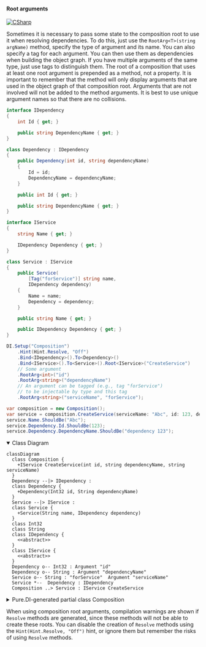 #### Root arguments

[![CSharp](https://img.shields.io/badge/C%23-code-blue.svg)](../tests/Pure.DI.UsageTests/Basics/RootArgumentsScenario.cs)

Sometimes it is necessary to pass some state to the composition root to use it when resolving dependencies. To do this, just use the `RootArg<T>(string argName)` method, specify the type of argument and its name. You can also specify a tag for each argument. You can then use them as dependencies when building the object graph. If you have multiple arguments of the same type, just use tags to distinguish them. The root of a composition that uses at least one root argument is prepended as a method, not a property. It is important to remember that the method will only display arguments that are used in the object graph of that composition root. Arguments that are not involved will not be added to the method arguments. It is best to use unique argument names so that there are no collisions.

```c#
interface IDependency
{
    int Id { get; }

    public string DependencyName { get; }
}

class Dependency : IDependency
{
    public Dependency(int id, string dependencyName)
    {
        Id = id;
        DependencyName = dependencyName;
    }

    public int Id { get; }

    public string DependencyName { get; }
}

interface IService
{
    string Name { get; }

    IDependency Dependency { get; }
}

class Service : IService
{
    public Service(
        [Tag("forService")] string name,
        IDependency dependency)
    {
        Name = name;
        Dependency = dependency;
    }

    public string Name { get; }

    public IDependency Dependency { get; }
}

DI.Setup("Composition")
    .Hint(Hint.Resolve, "Off")
    .Bind<IDependency>().To<Dependency>()
    .Bind<IService>().To<Service>().Root<IService>("CreateService")
    // Some argument
    .RootArg<int>("id")
    .RootArg<string>("dependencyName")
    // An argument can be tagged (e.g., tag "forService")
    // to be injectable by type and this tag
    .RootArg<string>("serviceName", "forService");

var composition = new Composition();
var service = composition.CreateService(serviceName: "Abc", id: 123, dependencyName: "dependency 123");
service.Name.ShouldBe("Abc");
service.Dependency.Id.ShouldBe(123);
service.Dependency.DependencyName.ShouldBe("dependency 123");
```

<details open>
<summary>Class Diagram</summary>

```mermaid
classDiagram
  class Composition {
    +IService CreateService(int id, string dependencyName, string serviceName)
  }
  Dependency --|> IDependency : 
  class Dependency {
    +Dependency(Int32 id, String dependencyName)
  }
  Service --|> IService : 
  class Service {
    +Service(String name, IDependency dependency)
  }
  class Int32
  class String
  class IDependency {
    <<abstract>>
  }
  class IService {
    <<abstract>>
  }
  Dependency o-- Int32 : Argument "id"
  Dependency o-- String : Argument "dependencyName"
  Service o-- String : "forService"  Argument "serviceName"
  Service *--  Dependency : IDependency
  Composition ..> Service : IService CreateService
```

</details>

<details>
<summary>Pure.DI-generated partial class Composition</summary><blockquote>

```c#
partial class Composition
{
  private readonly global::System.IDisposable[] _disposableSingletonsM12D02di;
  
  public Composition()
  {
    _disposableSingletonsM12D02di = new global::System.IDisposable[0];
  }
  
  internal Composition(Composition parent)
  {
    _disposableSingletonsM12D02di = new global::System.IDisposable[0];
  }
  
  #region Composition Roots
  #if NETSTANDARD2_0_OR_GREATER || NETCOREAPP || NET40_OR_GREATER || NET
  [global::System.Diagnostics.Contracts.Pure]
  #endif
  public Pure.DI.UsageTests.Basics.RootArgumentsScenario.IService CreateService(int id, string dependencyName, string serviceName)
  {
    return new Pure.DI.UsageTests.Basics.RootArgumentsScenario.Service(serviceName, new Pure.DI.UsageTests.Basics.RootArgumentsScenario.Dependency(id, dependencyName));
  }
  #endregion
  
}
```

</blockquote></details>


When using composition root arguments, compilation warnings are shown if `Resolve` methods are generated, since these methods will not be able to create these roots. You can disable the creation of `Resolve` methods using the `Hint(Hint.Resolve, "Off")` hint, or ignore them but remember the risks of using `Resolve` methods.
